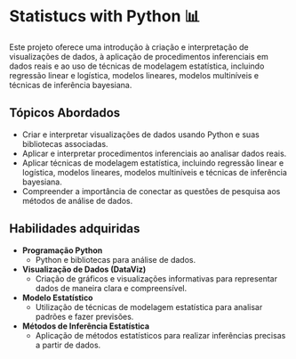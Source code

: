# Statistucs with Python 📊

Este projeto oferece uma introdução à criação e interpretação de visualizações de dados, à aplicação de procedimentos inferenciais em dados reais e ao uso de técnicas de modelagem estatística, incluindo regressão linear e logística, modelos lineares, modelos multiníveis e técnicas de inferência bayesiana.

## Tópicos Abordados

- Criar e interpretar visualizações de dados usando Python e suas bibliotecas associadas.
- Aplicar e interpretar procedimentos inferenciais ao analisar dados reais.
- Aplicar técnicas de modelagem estatística, incluindo regressão linear e logística, modelos lineares, modelos multiníveis e técnicas de inferência bayesiana.
- Compreender a importância de conectar as questões de pesquisa aos métodos de análise de dados.

## Habilidades adquiridas

- **Programação Python**
  -  Python e  bibliotecas para análise de dados.
- **Visualização de Dados (DataViz)**
  - Criação de gráficos e visualizações informativas para representar dados de maneira clara e compreensível.
- **Modelo Estatístico**
  - Utilização de técnicas de modelagem estatística para analisar padrões e fazer previsões.
- **Métodos de Inferência Estatística**
  - Aplicação de métodos estatísticos para realizar inferências precisas a partir de dados.


